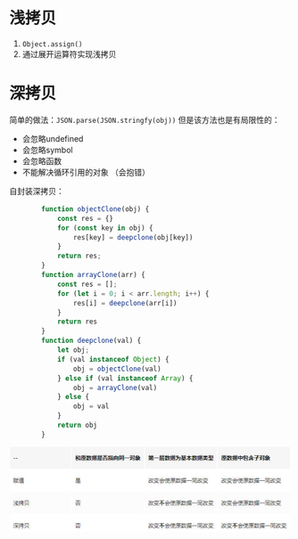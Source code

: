 
# 浅拷贝

1. ```Object.assign()```
2. 通过展开运算符实现浅拷贝

# 深拷贝

简单的做法：```JSON.parse(JSON.stringfy(obj))``` 但是该方法也是有局限性的：

- 会忽略undefined
- 会忽略symbol
- 会忽略函数
- 不能解决循环引用的对象 （会抱错）

自封装深拷贝：

```js
        function objectClone(obj) {
            const res = {}
            for (const key in obj) {
                res[key] = deepclone(obj[key])
            }
            return res;
        }
        function arrayClone(arr) {
            const res = [];
            for (let i = 0; i < arr.length; i++) {
                res[i] = deepclone(arr[i])
            }
            return res
        }
        function deepclone(val) {
            let obj;
            if (val instanceof Object) {
                obj = objectClone(val)
            } else if (val instanceof Array) {
                obj = arrayClone(val)
            } else {
                obj = val
            }
            return obj
        }
```

![对比](/img/copy-comp.jfif)